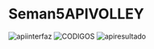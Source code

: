 # Seman5APIVOLLEY

![apiinterfaz](https://github.com/jazminmotauteq/Seman5APIVOLLEY/assets/125316302/752b84e2-e1ed-4e45-bd82-9b52af5d7a52)
![CODIGOS](https://github.com/jazminmotauteq/Seman5APIVOLLEY/assets/125316302/56f07646-d452-46c4-b357-5702871e11a9)
![apiresultado](https://github.com/jazminmotauteq/Seman5APIVOLLEY/assets/125316302/bb5a869a-0c9b-4a93-af86-a1edc712019f)
